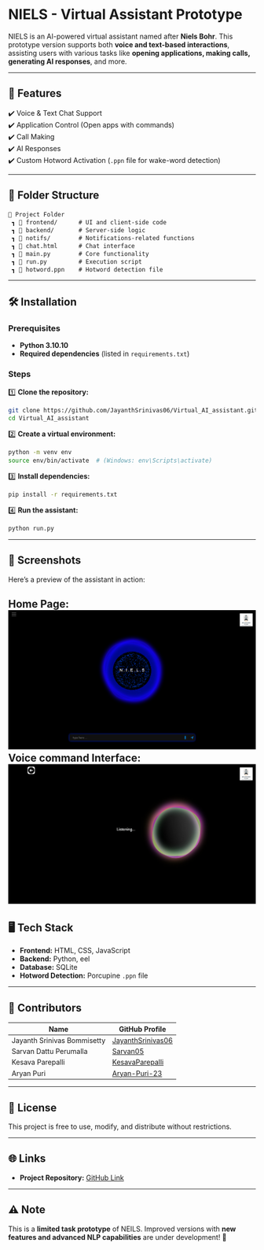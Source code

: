 # NIELS - Virtual Assistant Prototype  

NIELS is an AI-powered virtual assistant named after **Niels Bohr**. This prototype version supports both **voice and text-based interactions**, assisting users with various tasks like **opening applications, making calls, generating AI responses**, and more.  

---

## 🚀 Features  
✔️ Voice & Text Chat Support  
✔️ Application Control (Open apps with commands)  
✔️ Call Making  
✔️ AI Responses  
✔️ Custom Hotword Activation (`.ppn` file for wake-word detection)  

---

## 📂 Folder Structure  
```
📆 Project Folder  
 ┓ 📂 frontend/      # UI and client-side code  
 ┓ 📂 backend/       # Server-side logic  
 ┓ 📂 notifs/        # Notifications-related functions  
 ┓ 📝 chat.html      # Chat interface  
 ┓ 📝 main.py        # Core functionality  
 ┓ 📝 run.py         # Execution script  
 ┓ 📝 hotword.ppn    # Hotword detection file 
```

---

## 🛠️ Installation  

### Prerequisites  
- **Python 3.10.10**  
- **Required dependencies** (listed in `requirements.txt`)  

### Steps  
1️⃣ **Clone the repository:**  
   ```bash
   git clone https://github.com/JayanthSrinivas06/Virtual_AI_assistant.git
   cd Virtual_AI_assistant
   ```
2️⃣ **Create a virtual environment:**  
   ```bash
   python -m venv env
   source env/bin/activate  # (Windows: env\Scripts\activate)
   ```
3️⃣ **Install dependencies:**  
   ```bash
   pip install -r requirements.txt
   ```
4️⃣ **Run the assistant:**  
   ```bash
   python run.py
   ```

---

## 📸 Screenshots

Here’s a preview of the assistant in action: 

Home Page:
![Home page](Screenshots/Home.png)
Voice command Interface: 
![Voice interface](Screenshots/Voice.png)
---

## 🖥️ Tech Stack  
- **Frontend:** HTML, CSS, JavaScript  
- **Backend:** Python, eel  
- **Database:** SQLite 
- **Hotword Detection:** Porcupine `.ppn` file  

---

## 👥 Contributors  
| Name        | GitHub Profile |
|------------|---------------|
| Jayanth Srinivas Bommisetty  | [JayanthSrinivas06](https://github.com/JayanthSrinivas06) |
| Sarvan Dattu Perumalla | [Sarvan05](https://github.com/Sarvan05) |
| Kesava Parepalli | [KesavaParepalli](https://github.com/KesavaParepalli) |
| Aryan Puri | [Aryan-Puri-23](https://github.com/Aryan-Puri-23) |

---

## 📝 License  
This project is free to use, modify, and distribute without restrictions.  

---

## 🌐 Links  
- **Project Repository:** [GitHub Link](https://github.com/JayanthSrinivas06/Virtual_AI_assistant)

---

## ⚠️ Note  
This is a **limited task prototype** of NEILS. Improved versions with **new features and advanced NLP capabilities** are under development! 🚀
